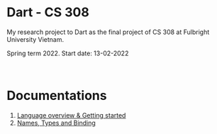 # Dart - CS 308
My research project to Dart as the final project of CS 308 at Fulbright University Vietnam.

Spring term 2022. Start date: 13-02-2022

<br />

# Documentations

1. [Language overview & Getting started](https://github.com/tnlong311/dart-cs308/blob/main/documents/1-Overview.md)
2. [Names, Types and Binding](https://github.com/tnlong311/dart-cs308/blob/main/documents/2-Names%26Types.md)
